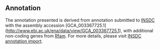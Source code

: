 
Annotation
----------

The annotation presented is derived from annotation submitted to
[INSDC](http://www.insdc.org) with the assembly accession [GCA\_003367725.1]
(http://www.ebi.ac.uk/ena/data/view/GCA_003367725.1),
with additional non-coding genes from
[Rfam](http://rfam.xfam.org/). For more details, please visit [INSDC
annotation import](http://ensemblgenomes.org/info/data/insdc_annotation).
